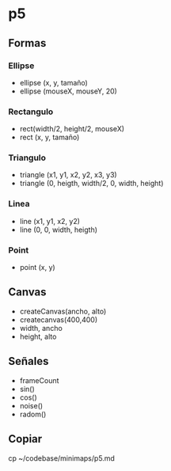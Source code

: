 # p5

## Formas
### Ellipse
- ellipse (x, y, tamaño)
- ellipse (mouseX, mouseY, 20)
### Rectangulo
- rect(width/2, height/2, mouseX) 
- rect (x, y, tamaño)
### Triangulo
- triangle (x1, y1, x2, y2, x3, y3)
- triangle (0, heigth, width/2, 0, width, height)
### Linea
- line (x1, y1, x2, y2)
- line (0, 0, width, heigth)
### Point
- point (x, y)

## Canvas

- createCanvas(ancho, alto)
- createcanvas(400,400)
- width, ancho
- height, alto

## Señales

- frameCount
- sin()
- cos()
- noise()
- radom()

## Copiar
cp ~/codebase/minimaps/p5.md

